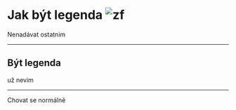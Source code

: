 Jak být legenda ![zf](https://img.shields.io/badge/Zaru%C4%8Den%C4%9B-funguje-9cf?style=flat-square)
====
Nenadávat ostatnim
___
Být legenda
---
už nevim
***
Chovat se normálně
